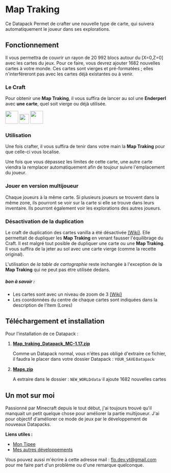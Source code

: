 # Map Traking

Ce Datapack Permet de crafter une nouvelle type de carte, qui suivera automatiquement le joueur dans ses explorations.

## Fonctionnement

Il vous permettra de couvrir un rayon de 20 992 blocs autour du [X=0,Z=0] avec les cartes du jeux. Pour ce faire, vous devrez ajouter 1682 nouvelles cartes à votre monde. Ces cartes sont vierges et pré-formatées ; elles n'interféreront pas avec les cartes déjà existantes ou à venir.

### Le Craft
Pour obtenir une **Map Traking**, il vous suffira de lancer au sol une **Enderperl** avec **une carte**, quel soit vierge ou déjà utilisée.

<img src="https://static.wikia.nocookie.net/minecraftpocketedition/images/7/73/Map.gif/revision/latest/scale-to-width-down/160?cb=20170627214815" width="40" height="40" /> 
<img src="https://e7.pngegg.com/pngimages/354/728/png-clipart-plus-and-minus-signs-computer-icons-emoji-logo-plus-thumbnail.png" width="30" height="30" />
<img src="https://static.wikia.nocookie.net/minecraft_gamepedia/images/f/f6/Ender_Pearl_JE3_BE2.png/revision/latest?cb=20200512195721" width="40" height="40" />


### Utilisation
Une fois crafter, il vous suffira de tenir dans votre main la **Map Traking** pour que celle-ci vous localise. 

Une fois que vous dépassez les limites de cette carte, une autre carte viendra la remplacer automatiquement afin de toujour suivre l'emplacement du joueur.


### Jouer en version multijoueur
Chaque joueurs à la même carte. Si plusieurs joueurs se trouvent dans la même zone, ils pourront se voir sur la carte si elle se trouve dans leurs inventaire. Ils pourront également voir les explorations des autres joueurs.


### Désactivation de la duplication
Le craft de duplication des cartes vanilla a été désactivée [(Wiki)](https://minecraft.fandom.com/fr/wiki/Carte_(objet)#Duplication). Elle permettait de dupliquer les **Map Traking** en venant fausser l'équilibrage du Craft.
Il est malgré tout posible de dupliquer une carte ou une **Map Traking**. Il vous suffira de la jeter au sol avec une carte vierge (comme la recette original).

L'utilisation de *la table de cartographie* reste inchangée à l'exception de la **Map Traking** qui ne peut pas étre utilisée dedans. 


##### bon à savoir : 
- Les cartes sont avec un niveau de zoom de 3 [(Wiki)](https://minecraft.fandom.com/fr/wiki/Carte_(objet)#Zoom)
- Les coordonnées du centre de chaque cartes sont indiquées dans la description de l'Item (Lores)


## Téléchargement et installation

Pour l'installation de ce Datapack : 

1) [**Map_traking_Datapack_MC-1.17.zip**](https://minhaskamal.github.io/DownGit/#/home?url=https://github.com/FloDev-yt/Map_traking/tree/MC-1.17_FR/Map_traking_Datapack&fileName=Map_traking_Datapack_MC-1.17&rootDirectory=false)

    Comme un Datapack normal, vous n'étes pas obligé d'extraire ce fichier, il faudra le placer dans votre dossier Datapack : `YOUR_SAVE⁄Datapack⁄`

2) [**Maps.zip**](https://github.com/FloDev-yt/Map_traking/blob/MC-1.17_FR/Maps.zip)

    A extraire dans le dossier : `NEW_WORLD⁄data⁄` il ajoute 1682 nouvelles cartes 


## Un mot sur moi
Passionné par Minecraft depuis le tout début, j'ai toujours trouvé qu'il manquait un petit quelque chose pour améliorer la partie multijoueur. J'ai pour objectif d'améliorer ce mode de jeux par le développement de nouveaux Datapacks.

**Liens utiles :**
- [Mon Tipee](https://fr.tipeee.com/flodev/)
- [Mes autres développements](https://github.com/FloDev-yt?tab=repositories)

Vous pouvez aussi m'écrire à cette adresse mail : [flo.dev.yt@gmail.com](flo.dev.yt@gmail.com) pour me faire part d'un problème ou d'une remarque quelconque.